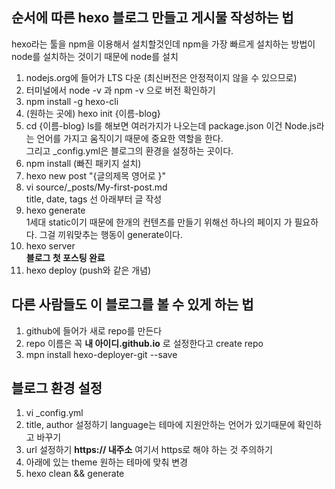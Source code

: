 ## 순서에 따른 hexo 블로그 만들고 게시물 작성하는 법

  hexo라는 툴을 npm을 이용해서 설치할것인데 npm을 가장 빠르게 설치하는 방법이 node를 설치하는 것이기 때문에 node를 설치
 
 1. nodejs.org에 들어가 LTS 다운 (최신버전은 안정적이지 않을 수 있으므로)
 2. 터미널에서 node -v 과 npm -v 으로 버전 확인하기
 3. npm install -g hexo-cli
 4. (원하는 곳에) hexo init {이름-blog} 
 5. cd {이름-blog}
    ls를 해보면 여러가지가 나오는데 package.json 이건 Node.js라는 언어를 가지고 움직이기 때문에 중요한 역할을 한다.<br>
    그리고 _config.yml은 블로그의 환경을 설정하는 곳이다. 
 6. npm install (빠진 패키지 설치)
 7. hexo new post "{글의제목 영어로 }"
 8. vi source/_posts/My-first-post.md<br>
    title, date, tags 선 아래부터 글 작성
 9. hexo generate <br>
    1세대 static이기 때문에 한개의 컨텐츠를 만들기 위해선 하나의 페이지 가 필요하다. 그걸 끼워맞추는 행동이 generate이다. 
 10. hexo server<br>
  **블로그 첫 포스팅 완료**
 11. hexo deploy (push와 같은 개념)  
 
 
 ## 다른 사람들도 이 블로그를 볼 수 있게 하는 법
 
  1. github에 들어가 새로 repo를 만든다
  2. repo 이름은 꼭 **내 아이디.github.io** 로 설정한다고 create repo
  3. mpn install hexo-deployer-git --save
  
  ## 블로그 환경 설정
  
  1. vi _config.yml
  2. title, author 설정하기 language는 테마에 지원안하는 언어가 있기때문에 확인하고 바꾸기
  3. url 설정하기 **https:// 내주소** 여기서 https로 해야 하는 것 주의하기
  4. 아래에 있는 theme 원하는 테마에 맞춰 변경
  5. hexo clean && generate 
